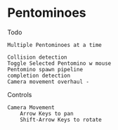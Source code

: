 # Pentominoes


Todo
    
    
    Multiple Pentominoes at a time
    
    Collision detection
    Toggle Selected Pentomino w mouse
    Pentomino spawn pipeline
    completion detection
    Camera movement overhaul - 
    
Controls

    Camera Movement
        Arrow Keys to pan
        Shift-Arrow Keys to rotate